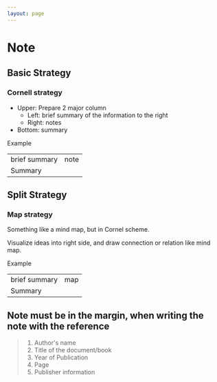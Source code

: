 ```yaml
---
layout: page
---
```


# Note

## Basic Strategy

### Cornell strategy

* Upper: Prepare 2 major column
    * Left: brief summary of the information to the right
    * Right: notes
* Bottom: summary

<feature>
  <figcaption>Example</figcaption>
  <table>
    <tbody>
      <tr>
        <td>brief summary</td>
        <td>note</td>
      </tr>
      <tr>
        <td colspan="2">
          Summary
        </td>
      </tr>
    </tbody>
  </table>
</feature>

## Split Strategy

### Map strategy

Something like a mind map, but in Cornel scheme.

Visualize ideas into right side, and draw connection or relation like mind map.

<feature>
  <figcaption>Example</figcaption>
  <table>
    <tbody>
      <tr>
        <td>brief summary</td>
        <td>map</td>
      </tr>
      <tr>
        <td colspan="2">
          Summary
        </td>
      </tr>
    </tbody>
  </table>
</feature>



## Note must be in the margin, when writing the note with the reference


> 1. Author's name
> 2. Title of the document/book
> 3. Year of Publication
> 4. Page
> 5. Publisher information

